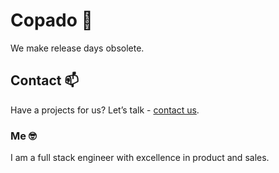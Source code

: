 # Copado 👋

We make release days obsolete.

## Contact 📫

Have a projects for us? Let’s talk - [contact us](https://www.copado.com/contactus/).

### Me 🤓

I am a full stack engineer with excellence in product and sales. 
